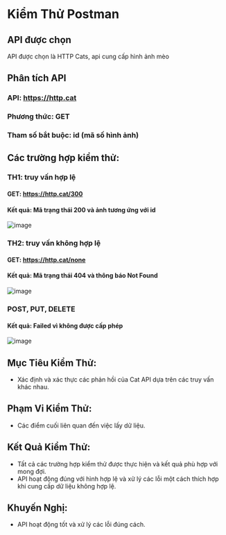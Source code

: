 # Kiểm Thử Postman

## API được chọn 
API được chọn là HTTP Cats, api cung cấp hình ảnh mèo

## Phân tích API
### API: https://http.cat
### Phương thức: GET
### Tham số bắt buộc: id (mã số hình ảnh)

## Các trường hợp kiểm thử:
### TH1: truy vấn hợp lệ
#### GET: https://http.cat/300
#### Kết quả: Mã trạng thái 200 và ảnh tương ứng với id
![image](https://github.com/Ta-Anh-Tuan/KiemThuPostman/assets/96875304/e47662d3-f6b7-4aab-b234-be9555bc0e6e)


### TH2: truy vấn không hợp lệ
#### GET: https://http.cat/none
#### Kết quả: Mã trạng thái 404 và thông báo Not Found
![image](https://github.com/Ta-Anh-Tuan/KiemThuPostman/assets/96875304/a8d4fcfd-7b62-4db1-a1e8-45c76d923cb0)

### POST, PUT, DELETE
#### Kết quả: Failed vì không được cấp phép
![image](https://github.com/Ta-Anh-Tuan/KiemThuPostman/assets/96875304/c58411f0-c74c-406d-bac4-db4c184bd27d)

## Mục Tiêu Kiểm Thử:
- Xác định và xác thực các phản hồi của Cat API dựa trên các truy vấn khác nhau.

## Phạm Vi Kiểm Thử:
- Các điểm cuối liên quan đến việc lấy dữ liệu.

## Kết Quả Kiểm Thử:
- Tất cả các trường hợp kiểm thử được thực hiện và kết quả phù hợp với mong đợi.
- API hoạt động đúng với hình hợp lệ và xử lý các lỗi một cách thích hợp khi cung cấp dữ liệu không hợp lệ.

## Khuyến Nghị:
- API hoạt động tốt và xử lý các lỗi đúng cách.
